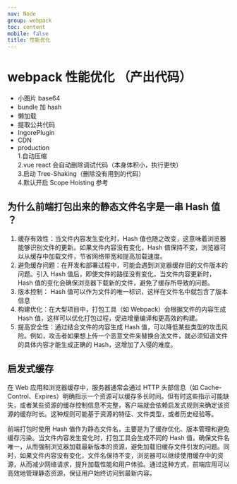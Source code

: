 ```yaml
---
nav: Node
group: webpack
toc: content
mobile: false
title: 性能优化
---
```


# webpack 性能优化 （产出代码）

- 小图片 base64
- bundle 加 hash
- 懒加载
- 提取公共代码
- IngorePlugin
- CDN
- production  
  1.自动压缩  
  2.vue react 会自动删除调试代码（本身体积小，执行更快）  
  3.启动 Tree-Shaking（删除没有用到的代码）  
  4.默认开启 Scope Hoisting <a src='https://zhuanlan.zhihu.com/p/162066537'>参考</a>

## 为什么前端打包出来的静态文件名字是一串 Hash 值 ？

1. 缓存有效性：当文件内容发生变化时，Hash 值也随之改变，这意味着浏览器能够识别文件的更新。如果文件内容没有变化，Hash 值保持不变，浏览器可以从缓存中加载文件，节省网络带宽和提高加载速度。
2. 避免缓存问题：在开发和部署过程中，可能会遇到浏览器缓存旧的文件版本的问题。引入 Hash 值后，即使文件的路径没有变化，当文件内容更新时，Hash 值的变化会确保浏览器下载新的文件，避免了缓存所导致的问题。
3. 版本控制： Hash 值可以作为文件的唯一标识，这样在文件名中就包含了版本信息
4. 构建优化：在大型项目中，打包工具（如 Webpack）会根据文件的内容生成 Hash 值，这样可以优化打包过程，促进增量编译和更高效的构建。
5. 提高安全性：通过结合文件的内容生成 Hash 值，可以降低某些类型的攻击风险。例如，攻击者如果想上传一个恶意文件来替换合法文件，就必须知道文件的具体内容才能生成正确的 Hash，这增加了入侵的难度。

## 启发式缓存

在 Web 应用和浏览器缓存中，服务器通常会通过 HTTP 头部信息（如 Cache-Control、Expires）明确指示一个资源可以缓存多长时间。但有时这些指示可能缺失，或者某些资源的缓存控制信息不完整，客户端就会依赖启发式规则来确定该资源的缓存时长。这种规则可能基于资源的特征、文件类型，或者历史经验等。

前端打包时使用 Hash 值作为静态文件名，主要是为了缓存优化、版本管理和避免缓存污染。当文件内容发生变化时，打包工具会生成不同的 Hash 值，确保文件名唯一，从而强制浏览器加载最新版本的资源，避免加载旧缓存文件引发的问题。同时，如果文件内容没有变化，文件名保持不变，浏览器可以继续使用缓存中的资源，从而减少网络请求，提升加载性能和用户体验。通过这种方式，前端应用可以高效地管理静态资源，保证用户始终访问到最新内容。
